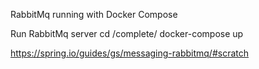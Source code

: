 RabbitMq running with Docker Compose

Run RabbitMq server
cd /complete/
docker-compose up

https://spring.io/guides/gs/messaging-rabbitmq/#scratch
